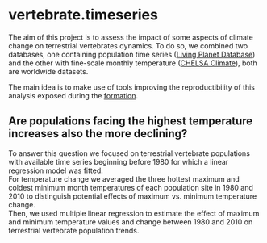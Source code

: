 # vertebrate.timeseries

The aim of this project is to assess the impact of some aspects of climate change on terrestrial vertebrates dynamics. To do so, we combined two databases, one containing population time series ([Living Planet Database](https://livingplanetindex.org/data_portal)) and the other with fine-scale monthly temperature ([CHELSA Climate](https://chelsa-climate.org/)), both are worldwide datasets.  

The main idea is to make use of tools improving the reproductibility of this analysis exposed during the [formation](https://rdatatoolbox.github.io/).

## Are populations facing the highest temperature increases also the more declining?

To answer this question we focused on terrestrial vertebrate populations with available time series beginning before 1980 for which a linear regression model was fitted.  
For temperature change we averaged the three hottest maximum and coldest minimum month temperatures of each population site in 1980 and 2010 to distinguish potential effects of maximum vs. minimum temperature change.  
Then, we used multiple linear regression to estimate the effect of maximum and minimum temperature values and change between 1980 and 2010 on terrestrial vertebrate population trends.
